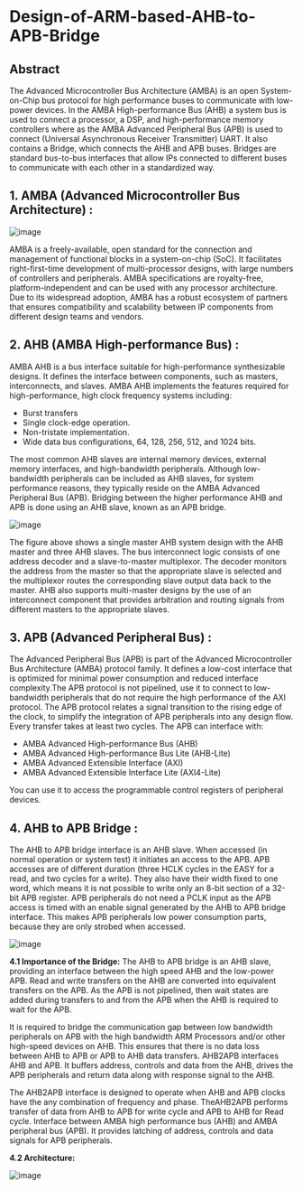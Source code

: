 # Design-of-ARM-based-AHB-to-APB-Bridge

## Abstract
The Advanced Microcontroller Bus Architecture (AMBA) is an open System-on-Chip bus protocol for high performance buses to communicate with low-power devices. In the AMBA High-performance Bus (AHB) a system bus is used to connect a processor, a DSP, and high-performance memory controllers where as the AMBA Advanced Peripheral Bus (APB) is used to connect (Universal Asynchronous Receiver Transmitter) UART. It also contains a Bridge, which connects the AHB and APB buses. Bridges are standard bus-to-bus interfaces that allow IPs connected to different buses to communicate with each other in a standardized way.



## 1. AMBA (Advanced Microcontroller Bus Architecture) :

![image](https://github.com/MahmouodMagdi/RTL-Design-of-ARM-based-AHB-to-APB-Bridge/assets/72949261/e4826773-1bf6-465e-8d44-9aaf1e4b9b20)

AMBA is a freely-available, open standard for the connection and management of functional blocks in a system-on-chip (SoC). It facilitates right-first-time development of multi-processor designs, with large numbers of controllers and peripherals. AMBA specifications are royalty-free, platform-independent and can be used with any processor architecture. Due to its widespread adoption, AMBA has a robust ecosystem of partners that ensures compatibility and scalability between IP components from different design teams and vendors.



## 2. AHB (AMBA High-performance Bus) :

AMBA AHB is a bus interface suitable for high-performance synthesizable designs. It defines the interface between components, such as masters, interconnects, and slaves.
AMBA AHB implements the features required for high-performance, high clock frequency systems including:
- Burst transfers
- Single clock-edge operation.
- Non-tristate implementation.
- Wide data bus configurations, 64, 128, 256, 512, and 1024 bits.
  
The most common AHB slaves are internal memory devices, external memory interfaces, and high-bandwidth peripherals. Although low-bandwidth peripherals can be included as AHB slaves, for system performance reasons, they typically reside on the AMBA Advanced Peripheral Bus (APB). Bridging between the higher performance AHB and APB is done using an AHB slave, known as an APB bridge.

![image](https://github.com/MahmouodMagdi/RTL-Design-of-ARM-based-AHB-to-APB-Bridge/assets/72949261/d1650a6e-1afa-408c-a8e9-507cddb409cd)

The figure above shows a single master AHB system design with the AHB master and three AHB slaves. 
The bus interconnect logic consists of one address decoder and a slave-to-master multiplexor. 
The decoder monitors the address from the master so that the appropriate slave is selected and the multiplexor routes the corresponding slave output data back to the master. 
AHB also supports multi-master designs by the use of an interconnect component that provides arbitration and routing signals from different masters to the appropriate slaves.


## 3. APB (Advanced Peripheral Bus) :

The Advanced Peripheral Bus (APB) is part of the Advanced Microcontroller Bus Architecture (AMBA) protocol family. It defines a low-cost interface that is optimized for minimal power consumption and reduced interface complexity.The APB protocol is not pipelined, use it to connect to low-bandwidth peripherals that do not require the high performance of the AXI protocol. The APB protocol relates a signal transition to the rising edge of the clock, to simplify the integration of APB peripherals into any design flow. Every transfer takes at least two cycles.
The APB can interface with:
- AMBA Advanced High-performance Bus (AHB)
- AMBA Advanced High-performance Bus Lite (AHB-Lite)
- AMBA Advanced Extensible Interface (AXI)
- AMBA Advanced Extensible Interface Lite (AXI4-Lite)

You can use it to access the programmable control registers of peripheral devices.


## 4. AHB to APB Bridge :
The AHB to APB bridge interface is an AHB slave. When accessed (in normal operation or system test) it initiates an access to the APB. APB accesses are of different duration (three HCLK cycles in the EASY for a read, and two cycles for a write). They also have their width fixed to one word, which means it is not possible to write only an 8-bit section of a 32-bit APB register. APB peripherals do not need a PCLK input as the APB access is timed with an enable signal generated by the AHB to APB bridge interface. This makes APB peripherals low power consumption parts, because they are only strobed when accessed.

![image](https://github.com/MahmouodMagdi/RTL-Design-of-ARM-based-AHB-to-APB-Bridge/assets/72949261/9f60ac4b-e5ad-4d37-91bc-a1ed1a997a3d)


**4.1 Importance of the Bridge:**
The AHB to APB bridge is an AHB slave, providing an interface between the high speed AHB and the low-power APB. Read and write transfers on the AHB are converted into equivalent transfers on the APB. As the APB is not pipelined, then wait states are added during transfers to and from the APB when the AHB is required to wait for the APB.

It is required to bridge the communication gap between low bandwidth peripherals on APB with the high bandwidth ARM Processors and/or other high-speed devices on AHB. This ensures that there is no data loss between AHB to APB or APB to AHB data transfers. AHB2APB interfaces AHB and APB. It buffers address, controls and data from the AHB, drives the APB peripherals and return data along with response signal to the AHB. 

The AHB2APB interface is designed to operate when AHB and APB clocks have the any combination of frequency and phase. TheAHB2APB performs transfer of data from AHB to APB for write cycle and APB to AHB for Read cycle. Interface between AMBA high performance bus (AHB) and AMBA peripheral bus (APB). It provides latching of address, controls and data signals for APB peripherals.

**4.2 Architecture:**

![image](https://github.com/MahmouodMagdi/RTL-Design-of-ARM-based-AHB-to-APB-Bridge/assets/72949261/7cbd3bf1-9786-470c-8107-3a369027388d)

